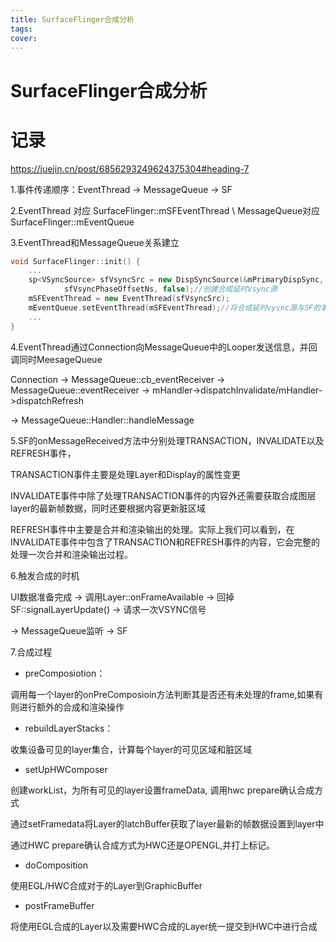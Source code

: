 ```yaml
---
title: SurfaceFlinger合成分析
tags:
cover:
---
```




# SurfaceFlinger合成分析





# 记录





https://juejin.cn/post/6856293249624375304#heading-7

1.事件传递顺序：EventThread -> MessageQueue -> SF  

2.EventThread 对应 SurfaceFlinger::mSFEventThread \ MessageQueue对应 SurfaceFlinger::mEventQueue

3.EventThread和MessageQueue关系建立

``` c++
void SurfaceFlinger::init() {
    ...
    sp<VSyncSource> sfVsyncSrc = new DispSyncSource(&mPrimaryDispSync,
            sfVsyncPhaseOffsetNs, false);//创建合成延时Vsync源
    mSFEventThread = new EventThread(sfVsyncSrc);
    mEventQueue.setEventThread(mSFEventThread);//将合成延时vysnc源与SF的事件管理关联，因为SF主要负责合成
    ...
}
```

4.EventThread通过Connection向MessageQueue中的Looper发送信息，并回调同时MeesageQueue

Connection -> MessageQueue::cb_eventReceiver -> MessageQueue::eventReceiver -> mHandler->dispatchInvalidate/mHandler->dispatchRefresh

-> MessageQueue::Handler::handleMessage

5.SF的onMessageReceived方法中分别处理TRANSACTION，INVALIDATE以及REFRESH事件，

TRANSACTION事件主要是处理Layer和Display的属性变更

INVALIDATE事件中除了处理TRANSACTION事件的内容外还需要获取合成图层layer的最新帧数据，同时还要根据内容更新脏区域

REFRESH事件中主要是合并和渲染输出的处理。实际上我们可以看到，在INVALIDATE事件中包含了TRANSACTION和REFRESH事件的内容，它会完整的处理一次合并和渲染输出过程。



6.触发合成的时机

UI数据准备完成 -> 调用Layer::onFrameAvailable -> 回掉SF::signalLayerUpdate() -> 请求一次VSYNC信号

-> MessageQueue监听 -> SF

7.合成过程

- preComposiotion：

调用每一个layer的onPreComposioin方法判断其是否还有未处理的frame,如果有则进行额外的合成和渲染操作

- rebuildLayerStacks：

收集设备可见的layer集合，计算每个layer的可见区域和脏区域

- setUpHWComposer

创建workList，为所有可见的layer设置frameData, 调用hwc prepare确认合成方式

通过setFramedata将Layer的latchBuffer获取了layer最新的帧数据设置到layer中

通过HWC prepare确认合成方式为HWC还是OPENGL,并打上标记。

- doComposition

使用EGL/HWC合成对于的Layer到GraphicBuffer

- postFrameBuffer

将使用EGL合成的Layer以及需要HWC合成的Layer统一提交到HWC中进行合成
